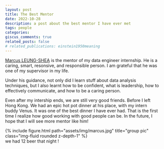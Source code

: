 ```yaml
---
layout: post
title: The Best Mentor
date: 2022-10-28
description: a post about the best mentor I have ever met
tags: people
categories: 
giscus_comments: true
related_posts: false
# related_publications: einstein1950meaning
---
```


<a href="https://www.linkedin.com/in/mleungshea/">Marcus LEUNG-SHEA</a> is the mentor of my data engineer internship. He is a caring, smart, resonsive, and responsible person. I am grateful that he was one of my supervisor in my life.

Under his guidance, not only did I learn stuff about data analysis techniques, but I also learnt how to be confident, what is leadership, how to effectively communicate, and how to be a caring person.  

Even after my intership ends, we are still very good friends. Before I left Hong Kong. We had an epic hot pot dinner at his place, with my intern buddy Venus. It was one of the best dinner I have ever had. That is the first time I realize how good working with good people can be. In the future, I hope that I will see more mentor like him!

<div class="row">
    <div class="col-sm mt-3 mt-md-0">
        {% include figure.html path="assets/img/marcus.jpg" title="group pic" class="img-fluid rounded z-depth-1" %}
    </div>
</div>
<div class="caption">
    we had 12 beer that night !
</div>